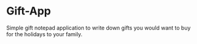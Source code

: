 # Gift-App
Simple gift notepad application to write down gifts you would want to buy for the holidays to your family.
